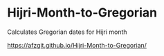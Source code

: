 # Hijri-Month-to-Gregorian
Calculates Gregorian dates for Hijri month

https://afzgit.github.io/Hijri-Month-to-Gregorian/
